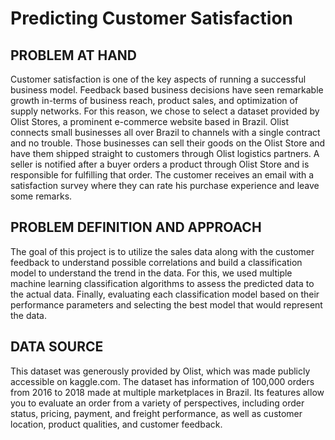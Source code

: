 # Predicting Customer Satisfaction

## PROBLEM AT HAND

Customer satisfaction is one of the key aspects of running a successful business model. Feedback based business decisions have seen remarkable growth in-terms of business reach, product sales, and optimization of supply networks. For this reason, we chose to select a dataset provided by Olist Stores, a prominent e-commerce website based in Brazil. Olist connects small businesses all over Brazil to channels with a single contract and no trouble. Those businesses can sell their goods on the Olist Store and have them shipped straight to customers through Olist logistics partners. A seller is notified after a buyer orders a product through Olist Store and is responsible for fulfilling that order. The customer receives an email with a satisfaction survey where they can rate his purchase experience and leave some remarks.

## PROBLEM DEFINITION AND APPROACH

The goal of this project is to utilize the sales data along with the customer feedback to understand possible correlations and build a classification model to understand the trend in the data. For this, we used multiple machine learning classification algorithms to assess the predicted data to the actual data. Finally, evaluating each classification model based on their performance parameters and selecting the best model that would represent the data.

## DATA SOURCE

This dataset was generously provided by Olist, which was made publicly accessible on kaggle.com. The dataset has information of 100,000 orders from 2016 to 2018 made at multiple marketplaces in Brazil. Its features allow you to evaluate an order from a variety of perspectives, including order status, pricing, payment, and freight performance, as well as customer location, product qualities, and customer feedback.
